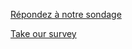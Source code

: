 [Répondez à notre sondage](https://bureaudanslesarbres.typeform.com/to/pR4g2I "Bienvenue")

[Take our survey](https://bureaudanslesarbres.typeform.com/to/MVRbOm "Welcome")

